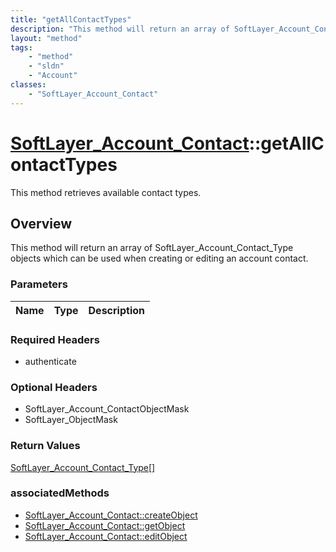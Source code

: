 ```yaml
---
title: "getAllContactTypes"
description: "This method will return an array of SoftLayer_Account_Contact_Type objects which can be used when creating or editing an... "
layout: "method"
tags:
    - "method"
    - "sldn"
    - "Account"
classes:
    - "SoftLayer_Account_Contact"
---
```

# [SoftLayer_Account_Contact](/reference/services/SoftLayer_Account_Contact)::getAllContactTypes

This method retrieves available contact types.


## Overview 
This method will return an array of SoftLayer_Account_Contact_Type objects which can be used when creating or editing an account contact. 

### Parameters 
|Name | Type | Description |
| --- | --- | --- |


### Required Headers
* authenticate

### Optional Headers
* SoftLayer_Account_ContactObjectMask
* SoftLayer_ObjectMask

### Return Values
<a href='/reference/datatypes/SoftLayer_Account_Contact_Type'>SoftLayer_Account_Contact_Type[] </a>


### associatedMethods

*  [SoftLayer_Account_Contact::createObject](/reference/services/SoftLayer_Account_Contact/createObject )
*  [SoftLayer_Account_Contact::getObject](/reference/services/SoftLayer_Account_Contact/getObject )
*  [SoftLayer_Account_Contact::editObject](/reference/services/SoftLayer_Account_Contact/editObject )

